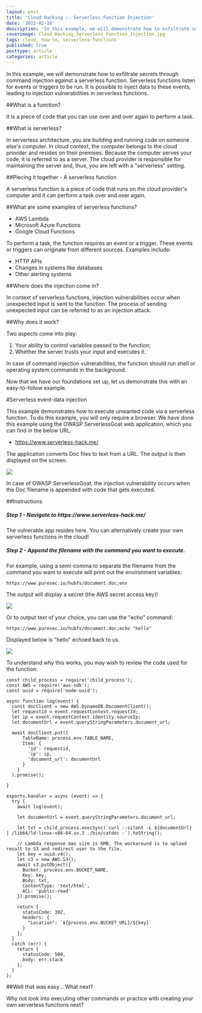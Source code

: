 ```yaml
---
layout: post
title: 'Cloud Hacking :- Serverless Function Injection'
date: '2022-02-16'
description: 'In this example, we will demonstrate how to exfiltrate secrets through command injection against a serverless function. Serverless functions listen for events or triggers to be run. It is possible to inject data to these events, leading to injection vulnerabilities in serverless functions.'
coverimage: Cloud_Hacking_Serverless_Function_Injection.jpg
tags: cloud, how-to, serverless-functions
published: true
posttype: article
categories: article
---
```

In this example, we will demonstrate how to exfiltrate secrets through command injection against a serverless function. Serverless functions listen for events or triggers to be run. It is possible to inject data to these events, leading to injection vulnerabilities in serverless functions.

##What is a function?

It is a piece of code that you can use over and over again to perform a task.

##What is serverless?

In serverless architecture, you are building and running code on someone else's computer. In cloud context, the computer belongs to the cloud provider and resides on their premises. Because the computer serves your code, it is referred to as a server. The cloud provider is responsible for maintaining the server and, thus, you are left with a "serverless" setting.

##Piecing it together - A serverless function

A serverless function is a piece of code that runs on the cloud provider's computer and it can perform a task over and over again.

##What are some examples of serverless functions?

* AWS Lambda
* Microsoft Azure Functions
* Google Cloud Functions

To perform a task, the function requires an event or a trigger. These events or triggers can originate from different sources. Examples include:

* HTTP APIs
* Changes in systems like databases
* Other alerting systems

##Where does the injection come in?

In context of serverless functions, injection vulnerabilities occur when unexpected input is sent to the function. The process of sending unexpected input can be referred to as an injection attack. 

##Why does it work?

Two aspects come into play:

1. Your ability to control variables passed to the function;
3. Whether the server trusts your input and executes it.

In case of command injection vulnerabilities, the function should run shell or operating system commands in the background.

Now that we have our foundations set up, let us demonstrate this with an easy-to-follow example.

#Serverless event-data injection

This example demonstrates how to execute unwanted code via a serverless function. To do this example, you will only require a browser. We have done this example using the OWASP ServerlessGoat web application, which you can find in the below URL.

* https://www.serverless-hack.me/

The application converts Doc files to text from a URL. The output is then displayed on the screen.

<img src="/static/b576cf8f-2a9d-43b3-a1d1-3ed12f9b0f12.png">

In case of OWASP ServerlessGoat, the injection vulnerability occurs when the Doc filename is appended with code that gets executed. 

##Instructions

<h5 class="step">Step 1 - Navigate to https://www.serverless-hack.me/</h5>

The vulnerable app resides here. You can alternatively create your own serverless functions in the cloud!

<h5 class="step">Step 2 - Append the filename with the command you want to execute.</h5>

For example, using a semi-comma to separate the filename from the command you want to execute will print out the environment variables:
```
https://www.puresec.io/hubfs/document.doc;env
```

The output will display a secret (the AWS secret access key)!

<img src="/static/96002e52-8f1b-496a-ba9c-0c4631826a30.png">

Or to output text of your choice, you can use the "echo" command:
```
https://www.puresec.io/hubfs/document.doc;echo "hello"
```

Displayed below is "hello" echoed back to us.

<img src="/static/6359b91a-fa74-45f0-b9c2-52f5b3a49fae.png">


To understand why this works, you may wish to review the code used for the function:
```
const child_process = require('child_process');
const AWS = require('aws-sdk');
const uuid = require('node-uuid');

async function log(event) {
  const docClient = new AWS.DynamoDB.DocumentClient();
  let requestid = event.requestContext.requestId;
  let ip = event.requestContext.identity.sourceIp;
  let documentUrl = event.queryStringParameters.document_url;

  await docClient.put({
      TableName: process.env.TABLE_NAME,
      Item: {
        'id': requestid,
        'ip': ip,
        'document_url': documentUrl
      }
    }
  ).promise();

}

exports.handler = async (event) => {
  try {
    await log(event);

    let documentUrl = event.queryStringParameters.document_url;

    let txt = child_process.execSync(`curl --silent -L ${documentUrl} | /lib64/ld-linux-x86-64.so.2 ./bin/catdoc -`).toString();

    // Lambda response max size is 6MB. The workaround is to upload result to S3 and redirect user to the file.
    let key = uuid.v4();
    let s3 = new AWS.S3();
    await s3.putObject({
      Bucket: process.env.BUCKET_NAME,
      Key: key,
      Body: txt,
      ContentType: 'text/html',
      ACL: 'public-read'
    }).promise();

    return {
      statusCode: 302,
      headers: {
        "Location": `${process.env.BUCKET_URL}/${key}`
      }
    };
  }
  catch (err) {
    return {
      statusCode: 500,
      body: err.stack
    };
  }
};
```

##Well that was easy... What next?

Why not look into executing other commands or practice with creating your own serverless functions next?